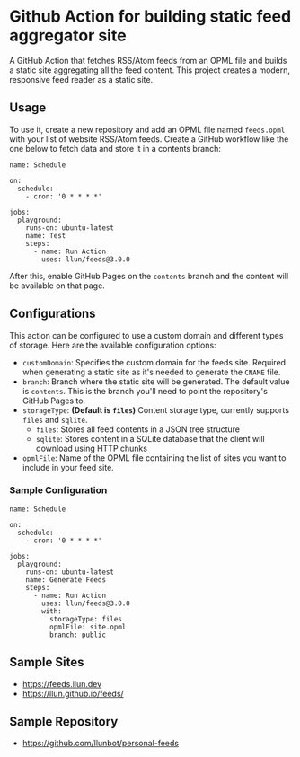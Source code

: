 # Github Action for building static feed aggregator site

A GitHub Action that fetches RSS/Atom feeds from an OPML file and builds a static site aggregating all the feed content. This project creates a modern, responsive feed reader as a static site.

## Usage

To use it, create a new repository and add an OPML file named `feeds.opml` with your list of website RSS/Atom feeds. Create a GitHub workflow like the one below to fetch data and store it in a contents branch:

```
name: Schedule

on:
  schedule:
    - cron: '0 * * * *'

jobs:
  playground:
    runs-on: ubuntu-latest
    name: Test
    steps:
      - name: Run Action
        uses: llun/feeds@3.0.0
```

After this, enable GitHub Pages on the `contents` branch and the content will be available on that page.

## Configurations

This action can be configured to use a custom domain and different types of storage. Here are the available configuration options:

- `customDomain`: Specifies the custom domain for the feeds site. Required when generating a static site as it's needed to generate the `CNAME` file.
- `branch`: Branch where the static site will be generated. The default value is `contents`. This is the branch you'll need to point the repository's GitHub Pages to.
- `storageType`: **(Default is `files`)** Content storage type, currently supports `files` and `sqlite`. 
  - `files`: Stores all feed contents in a JSON tree structure
  - `sqlite`: Stores content in a SQLite database that the client will download using HTTP chunks
- `opmlFile`: Name of the OPML file containing the list of sites you want to include in your feed site.

### Sample Configuration

```
name: Schedule

on:
  schedule:
    - cron: '0 * * * *'

jobs:
  playground:
    runs-on: ubuntu-latest
    name: Generate Feeds
    steps:
      - name: Run Action
        uses: llun/feeds@3.0.0
        with:
          storageType: files
          opmlFile: site.opml
          branch: public
```

## Sample Sites

- https://feeds.llun.dev
- https://llun.github.io/feeds/

## Sample Repository

- https://github.com/llunbot/personal-feeds
